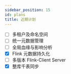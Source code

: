 ```yaml
---
sidebar_position: 15
id: plans
title: 近期计划
---
```

* [ ]  多租户及命名空间
* [ ]  统一元数据管理
* [ ]  全局血缘与影响分析
* [X]  Flink 元数据持久化
* [ ]  多版本 Flink-Client Server
* [X]  整库千表同步
